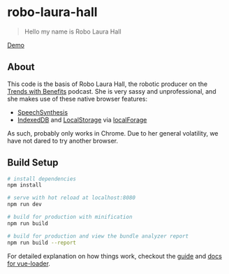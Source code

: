 # robo-laura-hall

> Hello my name is Robo Laura Hall

[Demo](https://robo.twb.cool)

## About

This code is the basis of Robo Laura Hall, the robotic producer on the [Trends with Benefits](http://twb.cool) podcast. She is very sassy and unprofessional, and she makes use of these native browser features:

* [SpeechSynthesis](https://developer.mozilla.org/en-US/docs/Web/API/SpeechSynthesis)
* [IndexedDB](https://developer.mozilla.org/en-US/docs/Web/API/IndexedDB_API) and [LocalStorage](https://developer.mozilla.org/en-US/docs/Web/API/Storage/LocalStorage) via [localForage](https://github.com/localForage/localForage)

As such, probably only works in Chrome. Due to her general volatility, we have not dared to try another browser.

## Build Setup

``` bash
# install dependencies
npm install

# serve with hot reload at localhost:8080
npm run dev

# build for production with minification
npm run build

# build for production and view the bundle analyzer report
npm run build --report
```

For detailed explanation on how things work, checkout the [guide](http://vuejs-templates.github.io/webpack/) and [docs for vue-loader](http://vuejs.github.io/vue-loader).
